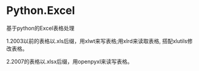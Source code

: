 # Python.Excel
基于python的Excel表格处理

1.2003以前的表格以.xls后缀，用xlwt来写表格;用xlrd来读取表格, 搭配xlutils修改表格。

2.2007的表格以.xlsx后缀，用openpyxl来读写表格。
